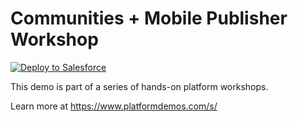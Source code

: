 # Communities + Mobile Publisher Workshop

<a href="https://githubsfdeploy.herokuapp.com/app/githubdeploy/meighan/lea-publisher-workshop">
  <img alt="Deploy to Salesforce"
       src="https://raw.githubusercontent.com/afawcett/githubsfdeploy/master/src/main/webapp/resources/img/deploy.png">
</a>

This demo is part of a series of hands-on platform workshops.

Learn more at <https://www.platformdemos.com/s/>
